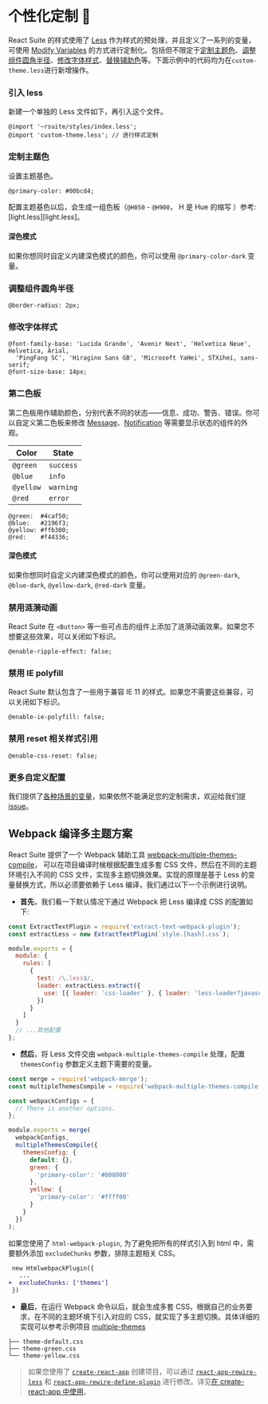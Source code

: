 # 个性化定制 🎨

React Suite 的样式使用了 [Less][less] 作为样式的预处理，并且定义了一系列的变量，可使用 [Modify Variables][modify variables] 的方式进行定制化。包括但不限定于[定制主题色](#定制主题色)、[调整组件圆角半径](#调整组件圆角半径)、[修改字体样式](#修改字体样式)、[替换辅助色](#替换辅助色)等。下面示例中的代码均为在`custom-theme.less`进行新增操作。

### 引入 less

新建一个单独的 Less 文件如下，再引入这个文件。

```less
@import '~rsuite/styles/index.less';
@import 'custom-theme.less'; // 进行样式定制
```

### 定制主题色

设置主题基色。

```less
@primary-color: #00bcd4;
```

配置主题基色以后，会生成一组色板（`@H050` - `@H900`， H 是 Hue 的缩写 ）参考: [light.less][light.less]。

#### 深色模式

如果你想同时自定义内建深色模式的颜色，你可以使用 `@primary-color-dark` 变量。

### 调整组件圆角半径

```less
@border-radius: 2px;
```

### 修改字体样式

```less
@font-family-base: 'Lucida Grande', 'Avenir Next', 'Helvetica Neue', Helvetica, Arial,
  'PingFang SC', 'Hiragino Sans GB', 'Microsoft YaHei', STXihei, sans-serif;
@font-size-base: 14px;
```

### 第二色板

第二色板用作辅助颜色，分别代表不同的状态——信息、成功、警告、错误。你可以自定义第二色板来修改 [Message](/zh/components/message)、[Notification](/zh/components/notification) 等需要显示状态的组件的外观。

| Color     | State     |
| --------- | --------- |
| `@green`  | `success` |
| `@blue`   | `info`    |
| `@yellow` | `warning` |
| `@red`    | `error`   |

<!-- prettier-ignore-start -->
```less
@green:  #4caf50;
@blue:   #2196f3;
@yellow: #ffb300;
@red:    #f44336;
```
<!-- prettier-ignore-end -->

#### 深色模式

如果你想同时自定义内建深色模式的颜色，你可以使用对应的 `@green-dark`, `@blue-dark`, `@yellow-dark`, `@red-dark` 变量。

### 禁用涟漪动画

React Suite 在 `<Button>` 等一些可点击的组件上添加了涟漪动画效果。如果您不想要这些效果，可以关闭如下标识。

```less
@enable-ripple-effect: false;
```

### 禁用 IE polyfill

React Suite 默认包含了一些用于兼容 IE 11 的样式。如果您不需要这些兼容，可以关闭如下标识。

```less
@enable-ie-polyfill: false;
```

### 禁用 reset 相关样式引用

```less
@enable-css-reset: false;
```

### 更多自定义配置

我们提供了[各种场景的变量][variables.less]，如果依然不能满足您的定制需求，欢迎给我们提 [issue][issue]。

## Webpack 编译多主题方案

React Suite 提供了一个 Webpack 辅助工具 [webpack-multiple-themes-compile][webpack-multiple-themes-compile]，
可以在项目编译时候根据配置生成多套 CSS 文件，然后在不同的主题环境引入不同的 CSS 文件，实现多主题切换效果。实现的原理是基于 Less 的变量替换方式，所以必须要依赖于 Less 编译，我们通过以下一个示例进行说明。

- **首先**，我们看一下默认情况下通过 Webpack 把 Less 编译成 CSS 的配置如下:

```js
const ExtractTextPlugin = require('extract-text-webpack-plugin');
const extractLess = new ExtractTextPlugin(`style.[hash].css`);

module.exports = {
  module: {
    rules: [
      {
        test: /\.less$/,
        loader: extractLess.extract({
          use: [{ loader: 'css-loader' }, { loader: 'less-loader?javascriptEnabled=true' }]
        })
      }
    ]
  }
  // ...其他配置
};
```

- **然后**，将 Less 文件交由 `webpack-multiple-themes-compile` 处理，配置 `themesConfig` 参数定义主题下需要的变量。

```js
const merge = require('webpack-merge');
const multipleThemesCompile = require('webpack-multiple-themes-compile');

const webpackConfigs = {
  // There is another options.
};

module.exports = merge(
  webpackConfigs,
  multipleThemesCompile({
    themesConfig: {
      default: {},
      green: {
        'primary-color': '#008000'
      },
      yellow: {
        'primary-color': '#ffff00'
      }
    }
  })
);
```

如果您使用了 `html-webpack-plugin`, 为了避免把所有的样式引入到 html 中，需要额外添加 `excludeChunks` 参数，排除主题相关 CSS。

```diff
 new HtmlwebpackPlugin({
   ...
+  excludeChunks: ['themes']
 })
```

- **最后**，在运行 Webpack 命令以后，就会生成多套 CSS，根据自己的业务要求，在不同的主题环境下引入对应的 CSS，就实现了多主题切换。具体详细的实现可以参考示例项目 [multiple-themes][multiple-themes]

```
├── theme-default.css
├── theme-green.css
└── theme-yellow.css
```

> 如果您使用了 [`create-react-app`][cra] 创建项目，可以通过 [`react-app-rewire-less`][rarl] 和 [`react-app-rewire-define-plugin`][rardp] 进行修改。详见[在 create-react-app 中使用][use-with-create-app]。

[cra]: https://github.com/facebook/create-react-app
[rarl]: https://www.npmjs.com/package/react-app-rewire-less
[rardp]: https://www.npmjs.com/package/react-app-rewire-define-plugin
[less]: http://lesscss.org/
[modify variables]: http://lesscss.org/usage/#using-less-in-the-browser-modify-variables
[rsuite-theme-pallete]: https://github.com/rsuite/rsuite/blob/main/src/styles/colors/light.less
[issue]: https://github.com/rsuite/rsuite/issues/new?assignees=&labels=&template=bug-report.yml
[variables.less]: https://github.com/rsuite/rsuite/blob/master/src/styles/variables.less
[use-with-create-app]: /guide/use-with-create-react-app#定制主题
[webpack-multiple-themes-compile]: https://github.com/rsuite/webpack-multiple-themes-compile
[multiple-themes]: https://github.com/rsuite/rsuite/tree/master/examples/custom-multiple-themes
